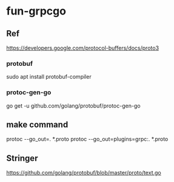 # fun-grpcgo

## Ref
https://developers.google.com/protocol-buffers/docs/proto3

### protobuf
sudo apt install protobuf-compiler

### protoc-gen-go
go get -u github.com/golang/protobuf/protoc-gen-go

## make command
protoc --go_out=. *.proto
protoc --go_out=plugins=grpc:. *.proto

## Stringer
https://github.com/golang/protobuf/blob/master/proto/text.go
